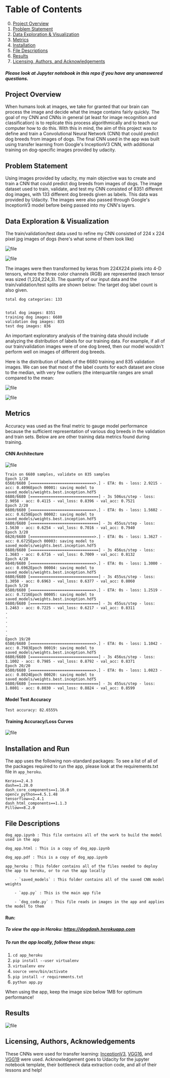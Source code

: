 


# Table of Contents

0. [Project Overview](#motivation)
1. [Problem Statement](#problem)
2. [Data Exploration & Visualization](#data)
3. [Metrics](#metrics)
4. [Installation](#installation)
5. [File Descriptions](#files)
6. [Results](#results)
7. [Licensing, Authors, and Acknowledgements](#licensing)


##### Please look at Jupyter notebook in this repo if you have any unanswered questions. 


## Project Overview <a name="motivation"></a>
When humans look at images, we take for granted that our brain can process the image and decide what the image contains fairly quickly. The goal of my CNN and CNNs in general (at least for image recognition and classification) is to replicate this process algorithmically and to teach our computer how to do this. With this in mind, the aim of this project was to define and train a Convolutional Neural Network (CNN) that could predict dog breeds from images of dogs. 
The final CNN used in the app was built using transfer learning from Google's InceptionV3 CNN, with additional training on dog-specific images provided by udacity.  


## Problem Statement<a name="problem"></a>
Using images provided by udacity, my main objective was to create and train a CNN that could predict dog breeds from images of dogs. 
The image dataset used to train, validate, and test my CNN consisted of 8351 different dog images, with 133 different dog breeds given as labels. This data was provided by Udacity. The images were also passed through Google's InceptionV3 model before being passed into my CNN's layers. 


## Data Exploration & Visualization <a name="data"/>
The train/validation/test data used to refine my CNN consisted of 224 x 224 pixel jpg images of dogs (here's what some of them look like) 


![file](t0.jpeg)


![file](t1.jpeg)


The images were then transformed by keras from 224X224 pixels into 4-D tensors, where the three color channels (RGB)
are represented (each tensor was sized (1,224,224,3). The quantity of our input data and the train/validation/test splits are shown below:
The target dog label count is also given. 


```
total dog categories: 133


total dog images: 8351 
training dog images: 6680 
validation dog images: 835 
test dog images: 836 

```

An important exploratory analysis of the training data should include analyzing the distribution of labels for our training data. For example, if all of our train/validation images were of one dog breed, then our model wouldn't perform well on images of different dog breeds. 


Here is the distribution of labels of the 6680 training and 835 validation images. 
We can see that most of the label counts for each dataset are close to the median, with very few outliers (the interquartile ranges are small compared to the mean:


![file](train.png)


![file](valid.png)









## Metrics <a name="metrics"></a>
Accuracy was used as the final metric to gauge model performance because the sufficient representation of various dog breeds in the validation and train sets.
Below are are other training data metrics found during training.  
#### CNN Architecture
![file](cnn.png)
```
Train on 6680 samples, validate on 835 samples
Epoch 1/20
6560/6680 [============================>.] - ETA: 0s - loss: 2.9215 - acc: 0.4096Epoch 00001: saving model to saved_models/weights.best.inception.hdf5
6680/6680 [==============================] - 3s 506us/step - loss: 2.9058 - acc: 0.4115 - val_loss: 0.8396 - val_acc: 0.7521
Epoch 2/20
6600/6680 [============================>.] - ETA: 0s - loss: 1.5602 - acc: 0.6258Epoch 00002: saving model to saved_models/weights.best.inception.hdf5
6680/6680 [==============================] - 3s 455us/step - loss: 1.5630 - acc: 0.6254 - val_loss: 0.7016 - val_acc: 0.7940
Epoch 3/20
6620/6680 [============================>.] - ETA: 0s - loss: 1.3627 - acc: 0.6725Epoch 00003: saving model to saved_models/weights.best.inception.hdf5
6680/6680 [==============================] - 3s 456us/step - loss: 1.3683 - acc: 0.6716 - val_loss: 0.7009 - val_acc: 0.8132
Epoch 4/20
6640/6680 [============================>.] - ETA: 0s - loss: 1.3000 - acc: 0.6962Epoch 00004: saving model to saved_models/weights.best.inception.hdf5
6680/6680 [==============================] - 3s 455us/step - loss: 1.3050 - acc: 0.6963 - val_loss: 0.6377 - val_acc: 0.8060
Epoch 5/20
6580/6680 [============================>.] - ETA: 0s - loss: 1.2519 - acc: 0.7216Epoch 00005: saving model to saved_models/weights.best.inception.hdf5
6680/6680 [==============================] - 3s 455us/step - loss: 1.2463 - acc: 0.7225 - val_loss: 0.6217 - val_acc: 0.8311
.
.
.
.
.
.
Epoch 19/20
6580/6680 [============================>.] - ETA: 0s - loss: 1.1042 - acc: 0.7983Epoch 00019: saving model to saved_models/weights.best.inception.hdf5
6680/6680 [==============================] - 3s 456us/step - loss: 1.1002 - acc: 0.7985 - val_loss: 0.8792 - val_acc: 0.8371
Epoch 20/20
6580/6680 [============================>.] - ETA: 0s - loss: 1.0823 - acc: 0.8024Epoch 00020: saving model to saved_models/weights.best.inception.hdf5
6680/6680 [==============================] - 3s 455us/step - loss: 1.0801 - acc: 0.8030 - val_loss: 0.8824 - val_acc: 0.8599

```

#### Model Test Accuracy
`Test accuracy: 82.6555%`


#### Training Accuracy/Loss Curves
![file](plots.png)




## Installation and Run <a name="installation"></a>
The app uses the following non-standard packages: To see a list of all of the packages required to run the app, please look at the requirements.txt file in `app_heroku`. 

```
Keras==2.4.3
dash==1.20.0
dash_core_components==1.16.0
opencv_python==4.5.1.48
tensorflow==2.4.1
dash_html_components==1.1.3
Pillow==8.2.0
```
## File Descriptions <a name="files"></a>

`dog_app.ipynb : This file contains all of the work to build the model used in the app`

`dog_app.html : This is a copy of dog_app.ipynb`

`dog_app.pdf : This is a copy of dog_app.ipynb`

`app_heroku : This folder contains all of the files needed to deploy the app to heroku, or to run the app locally`

        - `saved_models` : This folder contains all of the saved CNN model weights
        
        - `app.py` : This is the main app file
        
        - `dog_code.py` : This file reads in images in the app and applies the model to them





#### Run:
##### To view the app in Heroku: https://dogdash.herokuapp.com

##### To run the app locally, follow these steps:

1. `cd app_heroku`
2. `pip install --user virtualenv`
3. `virtualenv env`
4. `source venv/bin/activate`
5. `pip install -r requirements.txt`
6. `python app.py`



When using the app, keep the image size below 1MB for optimum performance!





## Results<a name="results"></a>
![file](dog_app.png)

## Licensing, Authors, Acknowledgements<a name="licensing"></a>
These CNNs were used for transfer learning: [InceptionV3](https://arxiv.org/abs/1512.00567), [VGG16](https://arxiv.org/abs/1409.1556), and [VGG19](https://arxiv.org/abs/1409.1556) were used. Acknowledgement goes to Udacity for the jupyter notebook template, their bottleneck data extraction code, and all of their lessons and help!
